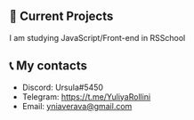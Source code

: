 ## :pushpin: Current Projects

I am studying JavaScript/Front-end in RSSchool

## :telephone_receiver: My contacts

- Discord: Ursula#5450  
- Telegram: https://t.me/YuliyaRollini
- Email: yniaverava@gmail.com
